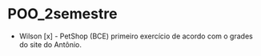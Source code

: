 # POO_2semestre
- Wilson [x] - PetShop (BCE) primeiro exercício de acordo com o grades do site do Antônio. 
